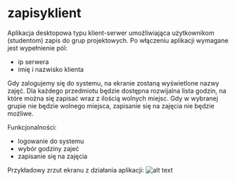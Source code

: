 # zapisyklient
Aplikacja desktopowa typu klient-serwer umożliwiająca użytkownikom (studentom) zapis do grup projektowych.
Po włączeniu aplikacji wymagane jest wypełnienie pól:
* ip serwera
* imię i nazwisko klienta

Gdy zalogujemy się do systemu, na ekranie zostaną wyświetlone nazwy zajęć. Dla każdego przedmiotu będzie dostępna rozwijalna lista godzin, na które można się zapisać wraz z ilością wolnych miejsc. Gdy w wybranej grupie nie będzie wolnego miejsca, zapisanie się na zajęcia nie będzie możliwe.

Funkcjonalności:
* logowanie do systemu
* wybór godziny zajeć
* zapisanie się na zajęcia

Przykładowy zrzut ekranu z działania aplikacji:
![alt text](https://i.ibb.co/RPHSQG0/parking.png)
